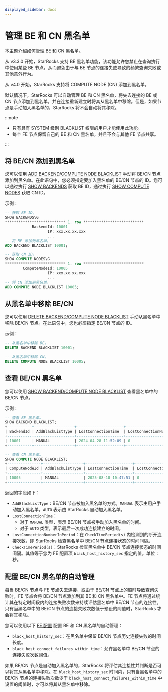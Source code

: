 ```yaml
---
displayed_sidebar: docs
---
```


# 管理 BE 和 CN 黑名单

本主题介绍如何管理 BE 和 CN 黑名单。

从 v3.3.0 开始，StarRocks 支持 BE 黑名单功能，该功能允许您禁止在查询执行中使用某些 BE 节点，从而避免由于与 BE 节点的连接失败导致的频繁查询失败或其他意外行为。

从 v4.0 开始，StarRocks 支持将 COMPUTE NODE (CN) 添加到黑名单。

默认情况下，StarRocks 可以自动管理 BE 和 CN 黑名单，将失去连接的 BE 或 CN 节点添加到黑名单，并在连接重新建立时将其从黑名单中移除。但是，如果节点是手动加入黑名单的，StarRocks 将不会自动将其移除。

:::note

- 只有具有 SYSTEM 级别 BLACKLIST 权限的用户才能使用此功能。
- 每个 FE 节点保留自己的 BE 和 CN 黑名单，并且不会与其他 FE 节点共享。

:::

## 将 BE/CN 添加到黑名单

您可以使用 [ADD BACKEND/COMPUTE NODE BLACKLIST](../../sql-reference/sql-statements/cluster-management/nodes_processes/ADD_BACKEND_BLACKLIST.md) 手动将 BE/CN 节点添加到黑名单。在此语句中，您必须指定要加入黑名单的 BE/CN 节点的 ID。您可以通过执行 [SHOW BACKENDS](../../sql-reference/sql-statements/cluster-management/nodes_processes/SHOW_BACKENDS.md) 获取 BE ID，通过执行 [SHOW COMPUTE NODES](../../sql-reference/sql-statements/cluster-management/nodes_processes/SHOW_COMPUTE_NODES.md) 获取 CN ID。

示例：

```SQL
-- 获取 BE ID。
SHOW BACKENDS\G
*************************** 1. row ***************************
            BackendId: 10001
                   IP: xxx.xx.xx.xxx
                   ...
-- 将 BE 添加到黑名单。
ADD BACKEND BLACKLIST 10001;

-- 获取 CN ID。
SHOW COMPUTE NODES\G
*************************** 1. row ***************************
        ComputeNodeId: 10005
                   IP: xxx.xx.xx.xxx
                   ...
-- 将 CN 添加到黑名单。
ADD COMPUTE NODE BLACKLIST 10005;
```

## 从黑名单中移除 BE/CN

您可以使用 [DELETE BACKEND/COMPUTE NODE BLACKLIST](../../sql-reference/sql-statements/cluster-management/nodes_processes/DELETE_BACKEND_BLACKLIST.md) 手动从黑名单中移除 BE/CN 节点。在此语句中，您也必须指定 BE/CN 节点的 ID。

示例：

```SQL
-- 从黑名单中移除 BE。
DELETE BACKEND BLACKLIST 10001;

-- 从黑名单中移除 CN。
DELETE COMPUTE NODE BLACKLIST 10005;
```

## 查看 BE/CN 黑名单

您可以使用 [SHOW BACKEND/COMPUTE NODE BLACKLIST](../../sql-reference/sql-statements/cluster-management/nodes_processes/SHOW_BACKEND_BLACKLIST.md) 查看黑名单中的 BE/CN 节点。

示例：

```SQL
-- 查看 BE 黑名单。
SHOW BACKEND BLACKLIST;
+-----------+------------------+---------------------+------------------------------+--------------------+
| BackendId | AddBlackListType | LostConnectionTime  | LostConnectionNumberInPeriod | CheckTimePeriod(s) |
+-----------+------------------+---------------------+------------------------------+--------------------+
| 10001     | MANUAL           | 2024-04-28 11:52:09 | 0                            | 5                  |
+-----------+------------------+---------------------+------------------------------+--------------------+

-- 查看 CN 黑名单。
SHOW COMPUTE NODE BLACKLIST;
+---------------+------------------+---------------------+------------------------------+--------------------+
| ComputeNodeId | AddBlackListType | LostConnectionTime  | LostConnectionNumberInPeriod | CheckTimePeriod(s) |
+---------------+------------------+---------------------+------------------------------+--------------------+
| 10005         | MANUAL           | 2025-08-18 10:47:51 | 0                            | 5                  |
+---------------+------------------+---------------------+------------------------------+--------------------+
```

返回的字段如下：

- `AddBlackListType`：BE/CN 节点被加入黑名单的方式。`MANUAL` 表示由用户手动加入黑名单。`AUTO` 表示由 StarRocks 自动加入黑名单。
- `LostConnectionTime`：
  - 对于 `MANUAL` 类型，表示 BE/CN 节点被手动加入黑名单的时间。
  - 对于 `AUTO` 类型，表示最后一次成功连接建立的时间。
- `LostConnectionNumberInPeriod`：在 `CheckTimePeriod(s)` 内检测到的断开连接次数，即 StarRocks 检查黑名单中 BE/CN 节点连接状态的时间间隔。
- `CheckTimePeriod(s)`：StarRocks 检查黑名单中 BE/CN 节点连接状态的时间间隔。其值等于您为 FE 配置项 `black_host_history_sec` 指定的值。单位：秒。

## 配置 BE/CN 黑名单的自动管理

每当 BE/CN 节点与 FE 节点失去连接，或由于 BE/CN 节点上的超时导致查询失败时，FE 节点会将 BE/CN 节点添加到其 BE 和 CN 黑名单中。FE 节点将通过统计其在特定时间段内的连接失败次数来持续评估黑名单中 BE/CN 节点的连接性。只有当黑名单中的 BE/CN 节点的连接失败次数低于预设的阈值时，StarRocks 才会将其移除。

您可以使用以下 [FE 配置](./FE_configuration.md) 配置 BE 和 CN 黑名单的自动管理：

- `black_host_history_sec`：在黑名单中保留 BE/CN 节点历史连接失败的时间长度。
- `black_host_connect_failures_within_time`：允许黑名单中 BE/CN 节点的连接失败次数阈值。

如果 BE/CN 节点是自动加入黑名单的，StarRocks 将评估其连接性并判断是否可以将其从黑名单中移除。在 `black_host_history_sec` 时间内，只有当黑名单中的 BE/CN 节点的连接失败次数少于 `black_host_connect_failures_within_time` 中设置的阈值时，才可以将其从黑名单中移除。
